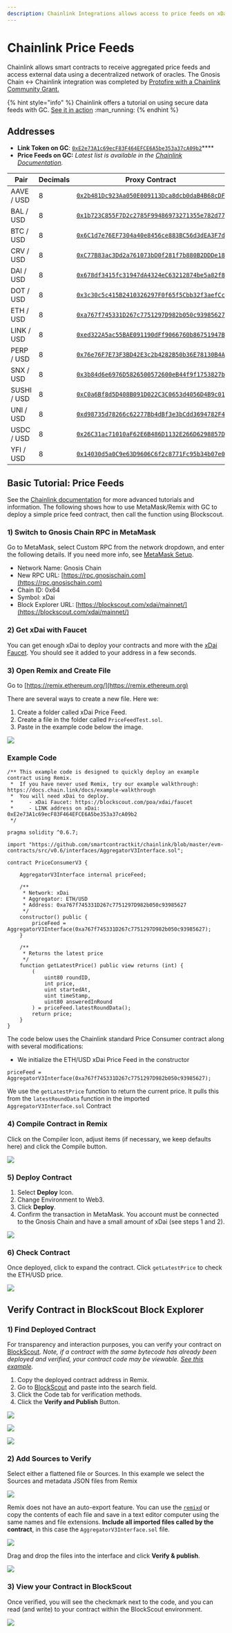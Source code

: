 ```yaml
---
description: Chainlink Integrations allows access to price feeds on xDai
---
```


# Chainlink Price Feeds

Chainlink allows smart contracts to receive aggregated price feeds and access external data using a decentralized network of oracles. The Gnosis Chain <-> Chainlink integration was completed by [Protofire with a Chainlink Community Grant.](https://blog.chain.link/protofire-receives-a-chainlink-community-grant-for-an-integration-with-xdai/)&#x20;

{% hint style="info" %}
Chainlink offers a tutorial on using secure data feeds with GC. [See it in action](https://blog.chain.link/build-a-dapp-on-xdai-chain-with-secure-data-feeds/) :man\_running:&#x20;
{% endhint %}

## Addresses

* **Link Token on GC**: [`0xE2e73A1c69ecF83F464EFCE6A5be353a37cA09b2`](https://blockscout.com/poa/xdai/address/0xE2e73A1c69ecF83F464EFCE6A5be353a37cA09b2)****
* **Price Feeds on GC:** _Latest list is available in the_ [_Chainlink Documentation_](https://docs.chain.link/docs/xdai-price-feeds)_._

| Pair        | Decimals | Proxy Contract                                                                                                                     |
| ----------- | -------- | ---------------------------------------------------------------------------------------------------------------------------------- |
| AAVE / USD  | 8        | [`0x2b481Dc923Aa050E009113Dca8dcb0daB4B68cDF`](https://blockscout.com/poa/xdai/address/0x2b481Dc923Aa050E009113Dca8dcb0daB4B68cDF) |
| BAL / USD   | 8        | [`0x1b723C855F7D2c2785F99486973271355e782d77`](https://blockscout.com/poa/xdai/address/0x1b723C855F7D2c2785F99486973271355e782d77) |
| BTC / USD   | 8        | [`0x6C1d7e76EF7304a40e8456ce883BC56d3dEA3F7d`](https://blockscout.com/poa/xdai/address/0x6C1d7e76EF7304a40e8456ce883BC56d3dEA3F7d) |
| CRV / USD   | 8        | [`0xC77B83ac3Dd2a761073bD0f281f7b880B2DDDe18`](https://blockscout.com/poa/xdai/address/0xC77B83ac3Dd2a761073bD0f281f7b880B2DDDe18) |
| DAI / USD   | 8        | [`0x678df3415fc31947dA4324eC63212874be5a82f8`](https://blockscout.com/poa/xdai/address/0x678df3415fc31947dA4324eC63212874be5a82f8) |
| DOT / USD   | 8        | [`0x3c30c5c415B2410326297F0f65f5Cbb32f3aefCc`](https://blockscout.com/poa/xdai/address/0x3c30c5c415B2410326297F0f65f5Cbb32f3aefCc) |
| ETH / USD   | 8        | [`0xa767f745331D267c7751297D982b050c93985627`](https://blockscout.com/poa/xdai/address/0xa767f745331D267c7751297D982b050c93985627) |
| LINK / USD  | 8        | [`0xed322A5ac55BAE091190dFf9066760b86751947B`](https://blockscout.com/poa/xdai/address/0xed322A5ac55BAE091190dFf9066760b86751947B) |
| PERP / USD  | 8        | [`0x76e76F7E73F3BD42E3c2b4282B50b36E78130B4A`](https://blockscout.com/poa/xdai/address/0x76e76F7E73F3BD42E3c2b4282B50b36E78130B4A) |
| SNX / USD   | 8        | [`0x3b84d6e6976D5826500572600eB44f9f1753827b`](https://blockscout.com/poa/xdai/address/0x3b84d6e6976D5826500572600eB44f9f1753827b) |
| SUSHI / USD | 8        | [`0xC0a6Bf8d5D408B091D022C3C0653d4056D4B9c01`](https://blockscout.com/poa/xdai/address/0xC0a6Bf8d5D408B091D022C3C0653d4056D4B9c01) |
| UNI / USD   | 8        | [`0xd98735d78266c62277Bb4dBf3e3bCdd3694782F4`](https://blockscout.com/poa/xdai/address/0xd98735d78266c62277Bb4dBf3e3bCdd3694782F4) |
| USDC / USD  | 8        | [`0x26C31ac71010aF62E6B486D1132E266D6298857D`](https://blockscout.com/poa/xdai/address/0x26C31ac71010aF62E6B486D1132E266D6298857D) |
| YFI / USD   | 8        | [`0x14030d5a0C9e63D9606C6f2c8771Fc95b34b07e0`](https://blockscout.com/poa/xdai/address/0x14030d5a0C9e63D9606C6f2c8771Fc95b34b07e0) |

## Basic Tutorial: Price Feeds

See the [Chainlink documentation](https://docs.chain.link/docs/getting-started) for more advanced tutorials and information. The following shows how to use MetaMask/Remix with GC to deploy a simple price feed contract, then call the function using Blockscout.

### 1) Switch to Gnosis Chain RPC in MetaMask

Go to MetaMask, select Custom RPC from the network dropdown, and enter the following details. If you need more info, see [MetaMask Setup](../../for-users/wallets/metamask/metamask-setup.md).

* Network Name: Gnosis Chain
* New RPC URL: [https://rpc.gnosischain.com](https://rpc.gnosischain.com)
* Chain ID: 0x64&#x20;
* Symbol: xDai&#x20;
* Block Explorer URL: [https://blockscout.com/xdai/mainnet/](https://blockscout.com/xdai/mainnet/)

### 2) Get xDai with Faucet

You can get enough xDai to deploy your contracts and more with the [xDai Faucet](../../for-users/getting-started-with-gc/#2-get-some-xdai-the-stable-transaction-token-for-the-chain). You should see it added to your address in a few seconds.

### 3) Open Remix and Create File

Go to [https://remix.ethereum.org/](https://remix.ethereum.org)

There are several ways to create a new file. Here we:

1. Create a folder called xDai Price Feed.
2. Create a file in the folder called `PriceFeedTest.sol`.
3. Paste in the example code below the image.

![](<../../.gitbook/assets/chain1 (1).png>)

### Example Code

```
/** This example code is designed to quickly deploy an example contract using Remix.
 *  If you have never used Remix, try our example walkthrough: https://docs.chain.link/docs/example-walkthrough
 *  You will need xDai to deploy.
 *     - xDai Faucet: https://blockscout.com/poa/xdai/faucet
 *     - LINK address on xDai: 0xE2e73A1c69ecF83F464EFCE6A5be353a37cA09b2
 */

pragma solidity ^0.6.7;

import "https://github.com/smartcontractkit/chainlink/blob/master/evm-contracts/src/v0.6/interfaces/AggregatorV3Interface.sol";

contract PriceConsumerV3 {

    AggregatorV3Interface internal priceFeed;

    /**
     * Network: xDai
     * Aggregator: ETH/USD
     * Address: 0xa767f745331D267c7751297D982b050c93985627
     */
    constructor() public {
        priceFeed = AggregatorV3Interface(0xa767f745331D267c7751297D982b050c93985627);
    }

    /**
     * Returns the latest price
     */
    function getLatestPrice() public view returns (int) {
        (
            uint80 roundID, 
            int price,
            uint startedAt,
            uint timeStamp,
            uint80 answeredInRound
        ) = priceFeed.latestRoundData();
        return price;
    }
}
```

The code below uses the Chainlink standard Price Consumer contract along with several modifications:

* We initialize the ETH/USD xDai Price Feed in the constructor

```
priceFeed = AggregatorV3Interface(0xa767f745331D267c7751297D982b050c93985627);
```

We use the `getLatestPrice` function to return the current price. It pulls this from the `latestRoundData` function in the imported `AggregatorV3Interface.sol` Contract&#x20;

### 4) Compile Contract in Remix

Click on the Compiler Icon, adjust items (if necessary, we keep defaults here) and click the Compile button.

![](<../../.gitbook/assets/chain2 (1).png>)

### 5) Deploy Contract&#x20;

1. Select **Deploy** Icon.
2. Change Environment to Web3.
3. Click **Deploy**.
4. Confirm the transaction in MetaMask. You account must be connected to the Gnosis Chain and have a small amount of xDai (see steps 1 and 2).

![](<../../.gitbook/assets/chain3 (1).png>)

### 6) Check Contract

Once deployed, click to expand the contract. Click `getLatestPrice` to check the ETH/USD price.

![](../../.gitbook/assets/chainlin-4.png)

## Verify Contract in BlockScout Block Explorer

### 1) Find Deployed Contract

For transparency and interaction purposes, you can verify your contract on [BlockScout](https://blockscout.com/poa/xdai). _Note, if a contract with the same bytecode has already been deployed and verified, your contract code may be viewable._ [_See this example_](https://blockscout.com/poa/xdai/address/0x681ef0446AA72723256f1De4d1BE7Dd9bb7F84Cf/contracts)_._

1. Copy the deployed contract address in Remix.
2. Go to [BlockScout](https://blockscout.com/poa/xdai) and paste into the search field.
3. Click the Code tab for verification methods.
4. Click the **Verify and Publish** Button.

![](../../.gitbook/assets/chain5.png)

![](../../.gitbook/assets/chain6.png)

![](../../.gitbook/assets/chain7.png)

### 2) Add Sources to Verify

Select either a flattened file or Sources. In this example we select the Sources and metadata JSON files from Remix

![](../../.gitbook/assets/chain8.png)

Remix does not have an auto-export feature. You can use the [`remixd`](https://ethereum.stackexchange.com/questions/60115/how-to-save-solidity-remix-ethereum-file-in-local-disk-with-sol-extensionhow-to) or copy the contents of each file and save in a text editor computer using the same names and file extensions. **Include all imported files called by the contract**, in this case the `AggregatorV3Interface.sol` file.

![](../../.gitbook/assets/chain9.png)

&#x20;Drag and drop the files into the interface and click **Verify & publish**.

![](../../.gitbook/assets/chain10.png)

### 3) View your Contract in BlockScout

Once verified, you will see the checkmark next to the code, and you can read (and write) to your contract within the BlockScout environment.

![](../../.gitbook/assets/chain11.png)
